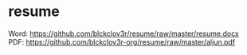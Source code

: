 # resume
Word: https://github.com/blckclov3r/resume/raw/master/resume.docx <br/>
PDF: https://github.com/blckclov3r-org/resume/raw/master/aljun.pdf

